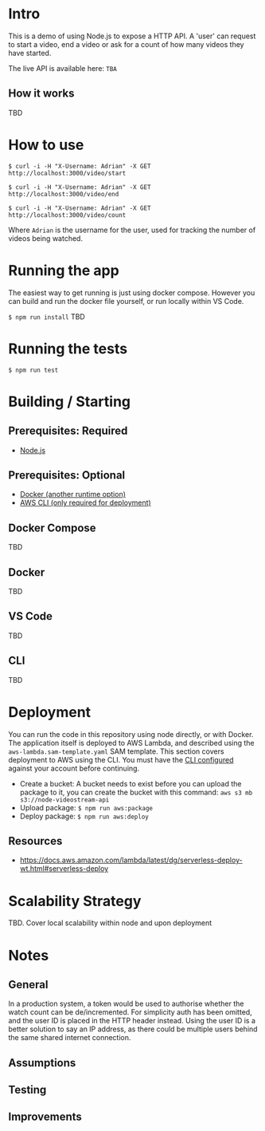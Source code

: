 # Intro
This is a demo of using Node.js to expose a HTTP API. A 'user' can request to start a video, end a video or ask for a count of how many videos they have started.

The live API is available here: `TBA`

## How it works
TBD

# How to use
`$ curl -i -H "X-Username: Adrian" -X GET http://localhost:3000/video/start`

`$ curl -i -H "X-Username: Adrian" -X GET http://localhost:3000/video/end`

`$ curl -i -H "X-Username: Adrian" -X GET http://localhost:3000/video/count`

Where `Adrian` is the username for the user, used for tracking the number of videos being watched.

# Running the app
The easiest way to get running is just using docker compose. However you can build and run the docker file yourself, or run locally within VS Code.

`$ npm run install`
TBD

# Running the tests
`$ npm run test`

# Building / Starting
## Prerequisites: Required
- [Node.js](https://nodejs.org/en/download/)

## Prerequisites: Optional
- [Docker (another runtime option)](https://docs.docker.com/install/)
- [AWS CLI (only required for deployment)](https://docs.aws.amazon.com/cli/latest/userguide/installing.html)

## Docker Compose
TBD
## Docker
TBD
## VS Code
TBD
## CLI
TBD

# Deployment
You can run the code in this repository using node directly, or with Docker. The application itself is deployed to AWS Lambda, and described using the `aws-lambda.sam-template.yaml` SAM template. This section covers deployment to AWS using the CLI. You must have the [CLI configured](https://docs.aws.amazon.com/cli/latest/userguide/cli-chap-getting-started.html) against your account before continuing.

- Create a bucket: A bucket needs to exist before you can upload the package to it, you can create the bucket with this command: 
`aws s3 mb s3://node-videostream-api`
- Upload package: `$ npm run aws:package`
- Deploy package: `$ npm run aws:deploy`

## Resources
- https://docs.aws.amazon.com/lambda/latest/dg/serverless-deploy-wt.html#serverless-deploy

# Scalability Strategy
TBD. Cover local scalability within node and upon deployment

# Notes
## General
In a production system, a token would be used to authorise whether the
watch count can be de/incremented. For simplicity auth has been omitted,
and the user ID is placed in the HTTP header instead.
Using the user ID is a better solution to say an IP address, as there 
could be multiple users behind the same shared internet connection.

## Assumptions

## Testing

## Improvements
